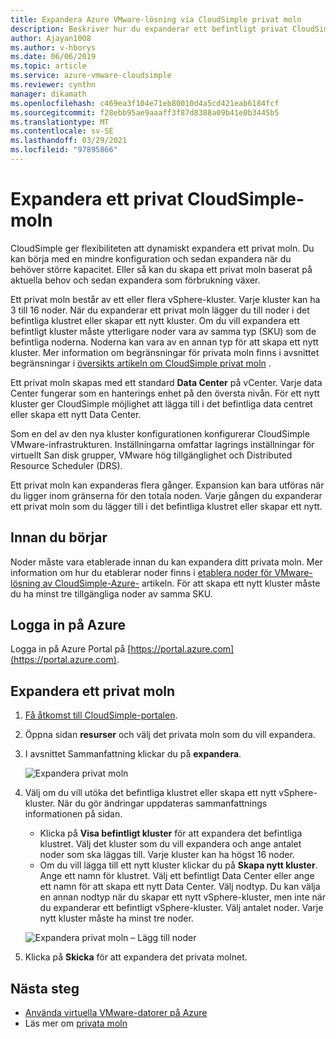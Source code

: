 ```yaml
---
title: Expandera Azure VMware-lösning via CloudSimple privat moln
description: Beskriver hur du expanderar ett befintligt privat CloudSimple-moln för att lägga till kapacitet i ett befintligt eller nytt kluster
author: Ajayan1008
ms.author: v-hborys
ms.date: 06/06/2019
ms.topic: article
ms.service: azure-vmware-cloudsimple
ms.reviewer: cynthn
manager: dikamath
ms.openlocfilehash: c469ea3f104e71eb80010d4a5cd421eab6184fcf
ms.sourcegitcommit: f28ebb95ae9aaaff3f87d8388a09b41e0b3445b5
ms.translationtype: MT
ms.contentlocale: sv-SE
ms.lasthandoff: 03/29/2021
ms.locfileid: "97895866"
---
```

# <a name="expand-a-cloudsimple-private-cloud"></a>Expandera ett privat CloudSimple-moln

CloudSimple ger flexibiliteten att dynamiskt expandera ett privat moln. Du kan börja med en mindre konfiguration och sedan expandera när du behöver större kapacitet. Eller så kan du skapa ett privat moln baserat på aktuella behov och sedan expandera som förbrukning växer.

Ett privat moln består av ett eller flera vSphere-kluster. Varje kluster kan ha 3 till 16 noder.  När du expanderar ett privat moln lägger du till noder i det befintliga klustret eller skapar ett nytt kluster. Om du vill expandera ett befintligt kluster måste ytterligare noder vara av samma typ (SKU) som de befintliga noderna. Noderna kan vara av en annan typ för att skapa ett nytt kluster. Mer information om begränsningar för privata moln finns i avsnittet begränsningar i [översikts artikeln om CloudSimple privat moln](cloudsimple-private-cloud.md) .

Ett privat moln skapas med ett standard **Data Center** på vCenter.  Varje data Center fungerar som en hanterings enhet på den översta nivån.  För ett nytt kluster ger CloudSimple möjlighet att lägga till i det befintliga data centret eller skapa ett nytt Data Center.

Som en del av den nya kluster konfigurationen konfigurerar CloudSimple VMware-infrastrukturen.  Inställningarna omfattar lagrings inställningar för virtuellt San disk grupper, VMware hög tillgänglighet och Distributed Resource Scheduler (DRS).

Ett privat moln kan expanderas flera gånger. Expansion kan bara utföras när du ligger inom gränserna för den totala noden. Varje gången du expanderar ett privat moln som du lägger till i det befintliga klustret eller skapar ett nytt.

## <a name="before-you-begin"></a>Innan du börjar

Noder måste vara etablerade innan du kan expandera ditt privata moln.  Mer information om hur du etablerar noder finns i [etablera noder för VMware-lösning av CloudSimple-Azure-](create-nodes.md) artikeln.  För att skapa ett nytt kluster måste du ha minst tre tillgängliga noder av samma SKU.

## <a name="sign-in-to-azure"></a>Logga in på Azure

Logga in på Azure Portal på [https://portal.azure.com](https://portal.azure.com).

## <a name="expand-a-private-cloud"></a>Expandera ett privat moln

1. [Få åtkomst till CloudSimple-portalen](access-cloudsimple-portal.md).

2. Öppna sidan **resurser** och välj det privata moln som du vill expandera.

3. I avsnittet Sammanfattning klickar du på **expandera**.

    ![Expandera privat moln](media/resources-expand-private-cloud.png)

4. Välj om du vill utöka det befintliga klustret eller skapa ett nytt vSphere-kluster. När du gör ändringar uppdateras sammanfattnings informationen på sidan.

    * Klicka på **Visa befintligt kluster** för att expandera det befintliga klustret. Välj det kluster som du vill expandera och ange antalet noder som ska läggas till. Varje kluster kan ha högst 16 noder.
    * Om du vill lägga till ett nytt kluster klickar du på **Skapa nytt kluster**. Ange ett namn för klustret. Välj ett befintligt Data Center eller ange ett namn för att skapa ett nytt Data Center. Välj nodtyp. Du kan välja en annan nodtyp när du skapar ett nytt vSphere-kluster, men inte när du expanderar ett befintligt vSphere-kluster. Välj antalet noder. Varje nytt kluster måste ha minst tre noder.

    ![Expandera privat moln – Lägg till noder](media/resources-expand-private-cloud-add-nodes.png)

5. Klicka på **Skicka** för att expandera det privata molnet.

## <a name="next-steps"></a>Nästa steg

* [Använda virtuella VMware-datorer på Azure](quickstart-create-vmware-virtual-machine.md)
* Läs mer om [privata moln](cloudsimple-private-cloud.md)